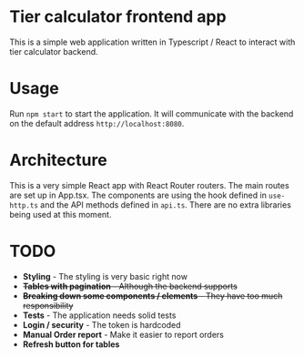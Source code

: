# Tier calculator frontend app

This is a simple web application written in Typescript / React to interact with tier calculator
backend.

# Usage

Run `npm start` to start the application. It will communicate with the backend on the default
address `http://localhost:8080`.

# Architecture

This is a very simple React app with React Router routers. The main routes are set up in App.tsx.
The components are using the hook defined in `use-http.ts` and the API methods defined in `api.ts`.
There are no extra libraries being used at this moment.

# TODO

- **Styling** - The styling is very basic right now
- ~~**Tables with pagination** - Although the backend supports~~
- ~~**Breaking down some components / elements** - They have too much responsibility~~
- **Tests** - The application needs solid tests
- **Login / security** - The token is hardcoded
- **Manual Order report** - Make it easier to report orders
- **Refresh button for tables**